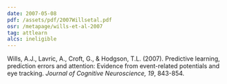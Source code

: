 ```yaml
---
date: 2007-05-08
pdf: /assets/pdf/2007Willsetal.pdf
osr: /metapage/wills-et-al-2007
tag: attlearn
alcs: ineligible
---
```


Wills, A.J., Lavric, A., Croft, G., & Hodgson, T.L. (2007). Predictive learning, prediction errors and attention: Evidence from event-related potentials and eye tracking. _Journal of Cognitive Neuroscience, 19_, 843-854.



